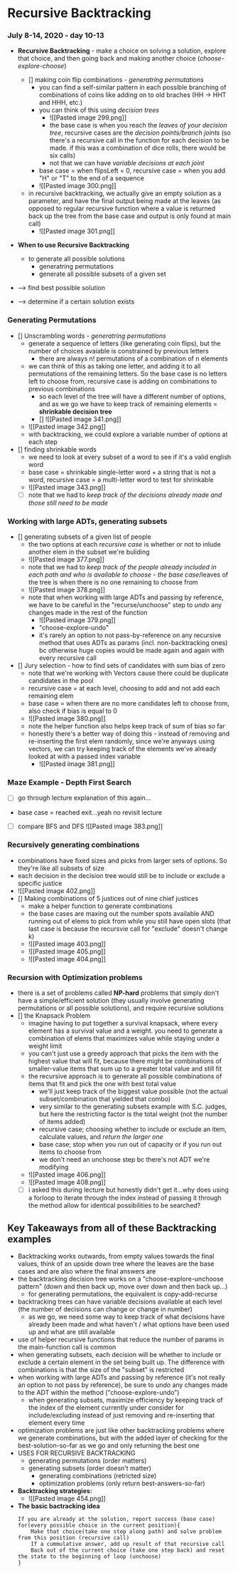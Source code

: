 # Recursive Backtracking
### July 8-14, 2020 - day 10-13

- **Recursive Backtracking** - make a choice on solving a solution, explore that choice, and then going back and making another choice (*choose-explore-choose*)
	- [] making coin flip combinations - *generatring permutations*
		- you can find a self-similar pattern in each possible branching of combinations of coins like adding on to old braches (HH -> HHT and HHH, etc.)
		- you can think of this using *decision trees*
			- ![[Pasted image 299.png]] 
			- the base case is when you reach the *leaves of your decision tree*, recursive cases are the *decision points/branch joints* (so there's a recursive call in the function for each decision to be made. if this was a combination of dice rolls, there would be six calls)
			- not that we can have *variable decisions at each joint*
		- base case = when flipsLeft = 0, recursive case = when you add "H" or "T" to the end of a sequence
		- ![[Pasted image 300.png]] 
	- in recursive backtracking, we actually give an empty solution as a parameter, and have the final output being made at the leaves (as opposed to regular recursive function where a value is returned back up the tree from the base case and output is only found at main call)
		- ![[Pasted image 301.png]]
		
- **When to use Recursive Backtracking**
	- to generate all possible solutions 	
		- generatring permutations
		- generate all possible subsets of a given set
- --> find best possible solution
- --> determine if a certain solution exists

### Generating Permutations
- [] Unscrambling words - *generatring permutations*
	- generate a sequence of letters (like generating coin flips), but the number of choices avaiable is constrained by previous letters
		- there are always n! permutations of a combination of n elements
	- we can think of this as taking one letter, and adding it to all permutations of the remaining letters. So the base case is no letters left to choose from, recursive case is adding on combinations to previous combinations
		- so each level of the tree will have a different number of options, and as we go we have to keep track of remaining elements = **shrinkable decision tree**
		- [] ![[Pasted image 341.png]]
	- ![[Pasted image 342.png]]
	- with backtracking, we could explore a variable number of options at each step
- [] finding shrinkable words
	- we need to look at every subset of a word to see if it's a valid english word
	- base case = shrinkable single-letter word + a string that is not a word, recursive case = a multi-letter word to test for shrinkable
	- ![[Pasted image 343.png]]
	- [ ] note that we had to *keep track of the decisions already made and those still need to be made*

### Working with large ADTs, generating subsets
- [] generating subsets of a given list of people
	- the two options at each *recursive case* is whether or not to inlude another elem in the subset we're buliding
	- ![[Pasted image 377.png]]
	- note that we had to *keep track of the people already included in each path and who is available to choose* - *the base case*/leaves of the tree is when there is no one remaining to choose from 
	- ![[Pasted image 378.png]]
	- note that when working with large ADTs and passing by reference, we have to be careful in the "recurse/unchoose" step to *undo* any changes made in the rest of the function
		- ![[Pasted image 379.png]]
		- "choose-explore-undo"
		- it's rarely an option to not pass-by-reference on any recursive method that uses ADTs as params (incl. non-backtracking ones) bc otherwise huge copies would be made again and again with every recursive call
- [] Jury selection - how to find sets of candidates with sum bias of zero
	- note that we're working with Vectors cause there could be duplicate candidates in the pool
	- recursive case = at each level, choosing to add and not add each remaining elem
	- base case = when there are no more candidates left to choose from, also check if bias is equal to 0
	- ![[Pasted image 380.png]]
	- note the helper function also helps keep track of sum of bias so far
	- honestly there's a better way of doing this - instead of removing and re-inserting the first elem randomly, since we're anyways using vectors, we can try keeping track of the elements we've already looked at with a passed index variable
		- ![[Pasted image 381.png]]

### Maze Example - Depth First Search
- [ ]  go through lecture explanation of this again...
- base case = reached exit...yeah no revisit lecture
- [ ] compare BFS and DFS ![[Pasted image 383.png]]


### Recursively generating combinations
- combinations have fixed sizes and picks from larger sets of options. So they're like all subsets of size 
- each decision in the decision tree would still be to include or exclude a specific justice
- ![[Pasted image 402.png]]
- [] Making combinations of 5 justices out of nine chief justices
	- make a helper function to generate combinations
	- the base cases are maxing out the number spots available AND running out of elems to pick from while you still have open slots (that last case is because the recursvie call for "exclude" doesn't change k)
	- ![[Pasted image 403.png]]
	- ![[Pasted image 405.png]]
	- ![[Pasted image 404.png]]

### Recursion with Optimization problems
- there is a set of problems called **NP-hard** problems that simply don't have a simple/efficient solution (they usually involve generating permutations or all possible solutions), and require recursive solutions
-  [] the Knapsack Problem
	- imagine having to put together a survival knapsack, where every element has a survival value and a weight. you need to generate a combination of elems that maximizes value while staying under a weight limit
	- you can't just use a greedy approach that picks the item with the highest value that will fit, because there might be combinations of smaller-value items that sum up to a greater total value and still fit
	- the recursive approach is to generate all possible combinations of items that fit and pick the one with best total value
		- we'll just keep track of the biggest value possible (not the actual subset/combination that yielded that combo)
		- very similar to the generating subsets example with S.C. judges, but here the restricting factor is the total weight (not the number of items added) 
		- recursive case; choosing whether to include or exclude an item, calculate values, and *return the larger one*
		- base case; stop when you run out of capacity or if you run out items to choose from
		- we don't need an unchoose step bc there's not ADT we're modifying
	- ![[Pasted image 406.png]]
	- ![[Pasted image 408.png]]
	- [ ] i asked this during lecture but honestly didn't get it...why does using a forloop to iterate through the index instead of passing it through the method allow for identical possibilities to be searched?
	
## Key Takeaways from all of these Backtracking examples
- Backtracking works outwards, from empty values towards the final values, think of an upside down tree where the leaves are the base cases and are also where the final answers are
- the backtracking decision tree works on a "choose-explore-unchoose pattern" (down and then back up, move over down and then back up...)
	- for generating permutations, the equivalent is copy-add-recurse
- backtracking trees can have variable decisions available at each level (the number of decisions can change or change in number)
	- as we go, we need some way to keep track of what decisions have already been made and what haven't / what options have been used up and what are still available
- use of helper recursive functions that reduce the number of params in the main-function call is common
- when generating subsets, each decision will be whether to include or exclude a certain element in the set being built up. The difference with combinations is that the size of the "subset" is restricted
- when working with large ADTs and passing by reference (it's not really an option to not pass by reference), be sure to *undo* any changes made to the ADT within the method ("choose-explore-undo")
	- when generating subsets, maximize efficiency by keeping track of the index of the element currently under consider for include/excluding instead of just removing and re-inserting that element every time
- optimization problems are just like other backtracking problems where we generate combinations, but with the added layer of checking for the best-solution-so-far as we go and only returning the best one
- USES FOR RECURSIVE BACKTRACKING
	- generating permutations (order matters)
	- generating subsets (order doesn't matter)
		- generating combinations (retricted size)
		- optimization problems (only return best-answers-so-far)
- **Backtracking strategies:**
	- ![[Pasted image 454.png]]
- **The basic bactracking idea**
	```
	If you are already at the solution, report success (base case)
	for(every possible choice in the current position){
		Make that choice(take one step along path) and solve problem from this position (recursive call)
		If a cummulative answer, add up result of that recursive call
		Back out of the current choice (take one step back) and reset the state to the beginning of loop (unchoose) 
	}